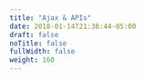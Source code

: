 ```yaml
---
title: "Ajax & APIs"
date: 2018-01-14T21:38:44-05:00
draft: false
noTitle: false
fullWidth: false
weight: 160
---
```


